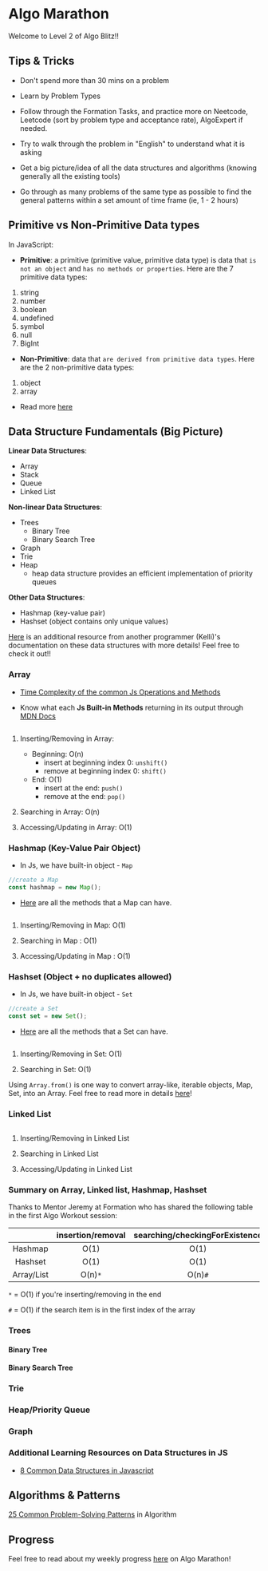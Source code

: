 # Algo Marathon

Welcome to Level 2 of Algo Blitz!!

## Tips & Tricks

- Don't spend more than 30 mins on a problem

- Learn by Problem Types

- Follow through the Formation Tasks, and practice more on Neetcode, Leetcode (sort by problem type and acceptance rate), AlgoExpert if needed.

- Try to walk through the problem in "English" to understand what it is asking

- Get a big picture/idea of all the data structures and algorithms (knowing generally all the existing tools)

- Go through as many problems of the same type as possible to find the general patterns within a set amount of time frame (ie, 1 - 2 hours)

## Primitive vs Non-Primitive Data types 

In JavaScript: 

- **Primitive**: a primitive (primitive value, primitive data type) is data that `is not an object` and `has no methods or properties`. Here are the 7 primitive data types: 
1. string
2. number
3. boolean
4. undefined 
5. symbol
6. null
7. BigInt

- **Non-Primitive**: data that `are derived from primitive data types`. Here are the 2 non-primitive data types: 
1. object
2. array 

- Read more [here](https://www.geeksforgeeks.org/primitive-and-non-primitive-data-types-in-javascript/)

## Data Structure Fundamentals (Big Picture)

**Linear Data Structures**: 
- Array
- Stack 
- Queue
- Linked List 

**Non-linear Data Structures**: 
- Trees 
    - Binary Tree
    - Binary Search Tree
- Graph     
- Trie 
- Heap
    - heap data structure provides an efficient implementation of priority queues

**Other Data Structures**: 
- Hashmap (key-value pair)
- Hashset (object contains only unique values)

[Here](https://github.com/KellzCodes/python/tree/main/data-structures#data-structures) is an additional resource from another programmer (Kelli)'s documentation on these data structures with more details! Feel free to check it out!! 

### Array 

- [Time Complexity of the common Js Operations and Methods](https://medium.com/@ashfaqueahsan61/time-complexities-of-common-array-operations-in-javascript-c11a6a65a168)

- Know what each **Js Built-in Methods** returning in its output through [MDN Docs](https://developer.mozilla.org/en-US/docs/Web/JavaScript/Reference/Global_Objects/Array)

```js

```

1. Inserting/Removing in Array:  
    - Beginning: O(n)
        - insert at beginning index 0: `unshift()`
        - remove at beginning index 0: `shift()`
    - End: O(1)
        - insert at the end: `push()`
        - remove at the end: `pop()`

2. Searching in Array: O(n)

3. Accessing/Updating in Array: O(1)

### Hashmap (Key-Value Pair Object)
- In Js, we have built-in object - `Map`

```js
//create a Map
const hashmap = new Map(); 
```
- [Here](https://developer.mozilla.org/en-US/docs/Web/JavaScript/Reference/Global_Objects/Map) are all the methods that a Map can have.

```js

```

1. Inserting/Removing in Map: O(1)

2. Searching in Map : O(1)

3. Accessing/Updating in Map : O(1)


### Hashset (Object + no duplicates allowed)
- In Js, we have built-in object - `Set`

```js
//create a Set
const set = new Set(); 
```
- [Here](https://developer.mozilla.org/en-US/docs/Web/JavaScript/Reference/Global_Objects/Map) are all the methods that a Set can have.

```js

```

1. Inserting/Removing in Set: O(1)

2. Searching in Set: O(1)

<!-- 3. Accessing/Updating in Set: O(1) ? -->


Using `Array.from()` is one way to convert array-like, iterable objects, Map, Set, into an Array. Feel free to read more in details [here](https://attacomsian.com/blog/javascript-array-from)!


### Linked List 

```js

```

1. Inserting/Removing in Linked List 

2. Searching in Linked List 

3. Accessing/Updating in Linked List 

### Summary on Array, Linked list, Hashmap, Hashset

Thanks to Mentor Jeremy at Formation who has shared the following table in the first Algo Workout session: 

|  | insertion/removal   | searching/checkingForExistence  | accessing/updating/getValue  | 
| :-----: | :-: | :-: | :-: | 
| Hashmap | O(1)  | O(1)  | O(1)  | 
| Hashset | O(1)  | O(1)  | ? | 
| Array/List |  O(n)`*` | O(n)`#`  | O(1)  | 

`*` = O(1) if you're inserting/removing in the end

`#` = O(1) if the search item is in the first index of the array 

### Trees 

#### Binary Tree 

#### Binary Search Tree 

### Trie

### Heap/Priority Queue

### Graph

### Additional Learning Resources on Data Structures in JS
- [8 Common Data Structures in Javascript](https://betterprogramming.pub/8-common-data-structures-in-javascript-3d3537e69a27)


## Algorithms & Patterns
[25 Common Problem-Solving Patterns](https://designgurus.org/blog/grokking-leetcode) in Algorithm


## Progress 

Feel free to read about my weekly progress [here](https://github.com/ngl4/formation_journey/tree/main/AlgoMarathon/Progress) on Algo Marathon!
